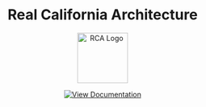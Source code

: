 
<h1 align="center">Real California Architecture</h1>
<p align="center">
  <img src="https://raw.githubusercontent.com/TenTypeeek/ImageStore/refs/heads/main/Union_RP.png?token=GHSAT0AAAAAADCW4A3ROGA7OG4XOXFINNTW2AJDARA" height="100" alt="RCA Logo">
</p>

<p align="center">
  <a href="https://tentypeeek.gitbook.io/undv/mlo/rca" target="_blank">
    <img src="https://img.shields.io/badge/View%20Docs-Real%20California%20Architecture-blue?style=for-the-badge&logo=readthedocs" alt="View Documentation">
  </a>
</p>
